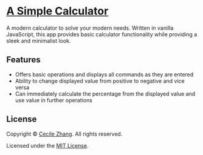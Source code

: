 # [A Simple Calculator](https://cclzhang.github.io/basic-calculator/)

A modern calculator to solve your modern needs. Written in vanilla JavaScript, this app provides basic calculator functionality while providing a sleek and minimalist look.

  
## Features
+ Offers basic operations and displays all commands as they are entered
+ Ability to change displayed value from positive to negative and vice versa
+ Can immediately calculate the percentage from the displayed value and use value in further operations

## License

Copyright &copy; [Cecile Zhang](http://cecilezhang.com). All rights reserved.

Licensed under the [MIT License](./LICENSE).
